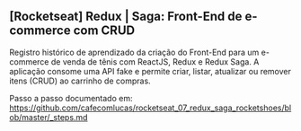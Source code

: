 ## [Rocketseat] Redux | Saga: Front-End de e-commerce com CRUD

Registro histórico de aprendizado da criação do Front-End para um e-commerce de venda de tênis com ReactJS, Redux e Redux Saga. A aplicação consome uma API fake e permite criar, listar, atualizar ou remover itens (CRUD) ao carrinho de compras.

Passo a passo documentado em: https://github.com/cafecomlucas/rocketseat_07_redux_saga_rocketshoes/blob/master/_steps.md
